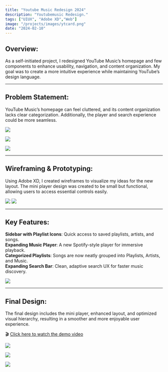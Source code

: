 ```yaml
---
title: "Youtube Music Redesign 2024"
description: "Youtubemusic Redesign."
tags: ["UIUX", "Adobe XD","Web"]
image: "/projects/images/ytcard.png"
date: "2024-02-10"
---
```



## Overview:

As a self-initiated project, I redesigned YouTube Music’s homepage and few components to enhance usability, navigation, and content organization. My goal was to create a more intuitive experience while maintaining YouTube’s design language.

---

## Problem Statement:

YouTube Music’s homepage can feel cluttered, and its content organization lacks clear categorization. Additionally, the player and search experience could be more seamless.

![](/projects/images/ytmusicredesign/yt1.png)

![](/projects/images/ytmusicredesign/yt2.png)

![](/projects/images/ytmusicredesign/yt3.png)

---

## Wireframing & Prototyping:

Using Adobe XD, I created wireframes to visualize my ideas for the new layout. The mini player design was created to be small but functional, allowing users to access essential controls easily.

![](/projects/images/ytmusicredesign/wireframe1.png)
![](/projects/images/ytmusicredesign/wireframe2.png)

---

## Key Features:

**Sidebar with Playlist Icons**: Quick access to saved playlists, artists, and songs.\
**Expanding Music Player**: A new Spotify-style player for immersive playback.\
**Categorized Playlists**: Songs are now neatly grouped into Playlists, Artists, and Music.\
**Expanding Search Bar**: Clean, adaptive search UX for faster music discovery.

![](/projects/images/ytmusicredesign/ss4.png)

---

## Final Design:

The final design includes the mini player, enhanced layout, and optimized visual hierarchy, resulting in a smoother and more enjoyable user experience.

🎬 [Click here to watch the demo video](./projects/images/ytmusicredesign/ytmusic.mp4)



![](/projects/images/ytmusicredesign/ss1.png)

![](/projects/images/ytmusicredesign/ss2.png)

![](/projects/images/ytmusicredesign/ss3.png)

